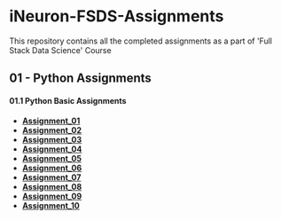 # iNeuron-FSDS-Assignments
This repository contains all the completed assignments as a part of 'Full Stack Data Science' Course

## 01 - Python Assignments

#### 01.1 Python Basic Assignments

- **[Assignment_01](https://github.com/thejas110/iNeuron-FSDS-Assignments/blob/master/01_Python_Basic_Assignments/01_Python_Basic_Assignment_1_ThejasN_29-Dec-21.ipynb)**
- **[Assignment_02](https://github.com/thejas110/iNeuron-FSDS-Assignments/blob/master/01_Python_Basic_Assignments/02_Python_Basic_Assignment_2_ThejasN_14-Feb-22.ipynb)**
- **[Assignment_03](https://github.com/thejas110/iNeuron-FSDS-Assignments/blob/master/01_Python_Basic_Assignments/03_Python_Basic_Assignment_3_ThejasN_15-Feb-22.ipynb)**
- **[Assignment_04](https://github.com/thejas110/iNeuron-FSDS-Assignments/blob/master/01_Python_Basic_Assignments/04_Python_Basic_Assignment_4_ThejasN_15-Feb-22.ipynb)**
- **[Assignment_05](https://github.com/thejas110/iNeuron-FSDS-Assignments/blob/master/01_Python_Basic_Assignments/05_Python_Basic_Assignment_5_ThejasN_15-Feb-22.ipynb)**
- **[Assignment_06](https://github.com/thejas110/iNeuron-FSDS-Assignments/blob/master/01_Python_Basic_Assignments/06_Python_Basic_Assignment_6_ThejasN_15-Feb-22.ipynb)**
- **[Assignment_07](https://github.com/thejas110/iNeuron-FSDS-Assignments/blob/master/01_Python_Basic_Assignments/07_Python_Basic_Assignment_7_ThejasN_17-Feb-22.ipynb)**
- **[Assignment_08](https://github.com/thejas110/iNeuron-FSDS-Assignments/blob/master/01_Python_Basic_Assignments/08_Python_Basic_Assignment_8_ThejasN_17-Feb-22.ipynb)**
- **[Assignment_09](https://github.com/thejas110/iNeuron-FSDS-Assignments/blob/master/01_Python_Basic_Assignments/09_Python_Basic_Assignment_9_ThejasN_18-Feb-22.ipynb)**
- **[Assignment_10](https://github.com/thejas110/iNeuron-FSDS-Assignments/blob/master/01_Python_Basic_Assignments/10_Python_Basic_Assignment_10_ThejasN_19-Feb-22.ipynb)**
